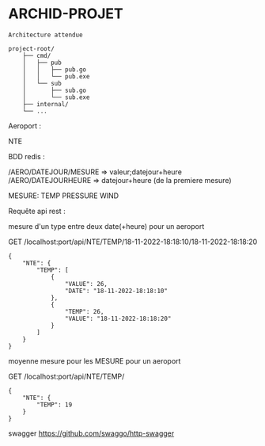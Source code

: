 # ARCHID-PROJET

```
Architecture attendue

project-root/
    ├── cmd/
    │   ├── pub
    │   │   ├── pub.go
    │   │   └── pub.exe
    │   └── sub
    │       ├── sub.go
    │       └── sub.exe
    ├── internal/
    └── ...
```


Aeroport : 

NTE

BDD redis :

/AERO/DATEJOUR/MESURE => valeur;datejour+heure
/AERO/DATEJOURHEURE => datejour+heure (de la premiere mesure)

MESURE:
TEMP
PRESSURE
WIND

Requête api rest :

mesure d'un type entre deux date(+heure) pour un aeroport

GET /localhost:port/api/NTE/TEMP/18-11-2022-18:18:10/18-11-2022-18:18:20
```
{
    "NTE": {
        "TEMP": [
            {
                "VALUE": 26,
                "DATE": "18-11-2022-18:18:10"
            },
            {
                "TEMP": 26,
                "VALUE": "18-11-2022-18:18:20"
            }
        ]
    }
}
```

moyenne mesure pour les MESURE pour un aeroport

GET /localhost:port/api/NTE/TEMP/
```
{
    "NTE": {
        "TEMP": 19
    }
}
```

swagger https://github.com/swaggo/http-swagger
